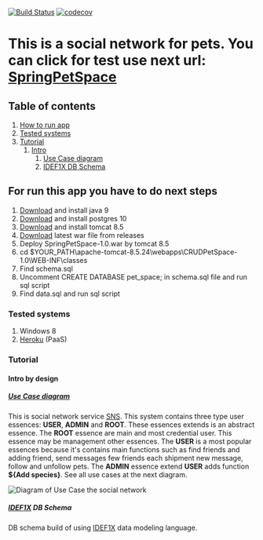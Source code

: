 [![Build Status](https://travis-ci.org/WeDism/SpringPetSpace.svg?branch=master)](https://travis-ci.org/WeDism/SpringPetSpace) 
[![codecov](https://codecov.io/gh/WeDism/SpringPetSpace/branch/master/graph/badge.svg)](https://codecov.io/gh/WeDism/SpringPetSpace)

# This is a social network for pets. You can click for test use next url: [SpringPetSpace](https://spring-pet-space.herokuapp.com) 
## Table of contents
1. [How to run app](#for-run-this-app-you-have-to-do-next-steps)
1. [Tested systems](#tested-systems)
1. [Tutorial](#tutorial)
    1. [Intro](#intro-by-design)
        1. [Use Case diagram](#[use-case-diagram](https://en.wikipedia.org/wiki/use_case))
        1. [IDEF1X DB Schema](#[idef1x](https://en.wikipedia.org/wiki/idef1x)-db-schema)

## For run this app you have to do next steps
1. [Download](http://www.oracle.com/technetwork/java/javase/downloads/jdk8-downloads-2133151.html) and install java 9
1. [Download](https://www.postgresql.org/download/) and install postgres 10
1. [Download](https://tomcat.apache.org/download-80.cgi#8.5.31) and install tomcat 8.5
1. [Download](https://github.com/WeDism/CRUDPetSpace/releases) latest war file from releases
1. Deploy SpringPetSpace-1.0.war by tomcat 8.5
1. cd $YOUR_PATH\apache-tomcat-8.5.24\webapps\CRUDPetSpace-1.0\WEB-INF\classes
1. Find schema.sql
1. Uncomment CREATE DATABASE pet_space; in schema.sql file and run sql script
1. Find data.sql and run sql script

### Tested systems
1. Windows 8
1. [Heroku](https://www.heroku.com/) (PaaS)

### Tutorial
#### Intro by design
##### [Use Case diagram](https://en.wikipedia.org/wiki/Use_case)
This is social network service [SNS](https://en.wikipedia.org/wiki/Social_networking_service).
This system contains three type user essences: __USER__, __ADMIN__ and __ROOT__. These essences extends is an abstract essence.
The __ROOT__ essence are main and most credential user. This essence may be management other essences. 
The __USER__ is a most popular essences because it's contains main functions such as find friends and adding friend, 
send messages few friends each shipment new message, follow and unfollow pets. The __ADMIN__ essence extend __USER__ adds
function __${Add species}__. See all use cases at the next diagram.

![Diagram of Use Case the social network](/design/UML/UseCase.png)

##### [IDEF1X](https://en.wikipedia.org/wiki/IDEF1X) DB Schema
DB schema build of using [IDEF1X](https://en.wikipedia.org/wiki/IDEF1X) data modeling language. 

